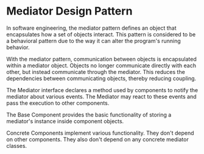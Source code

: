 # Mediator Design Pattern

In software engineering, the mediator pattern defines an object that encapsulates how a set of objects interact. This pattern is considered to be a behavioral pattern due to the way it can alter the program's running behavior.

With the mediator pattern, communication between objects is encapsulated within a mediator object. Objects no longer communicate directly with each other, but instead communicate through the mediator. This reduces the dependencies between communicating objects, thereby reducing coupling. 

The Mediator interface declares a method used by components to notify the
mediator about various events. The Mediator may react to these events and
pass the execution to other components.

The Base Component provides the basic functionality of storing a mediator's
instance inside component objects.

Concrete Components implement various functionality. They don't depend on other
components. They also don't depend on any concrete mediator classes.